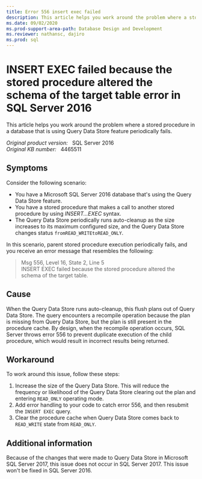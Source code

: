 ```yaml
---
title: Error 556 insert exec failed
description: This article helps you work around the problem where a stored procedure in a database that is using Query Data Store feature periodically fails.
ms.date: 09/02/2020
ms.prod-support-area-path: Database Design and Development
ms.reviewer: nathansc, dajiro
ms.prod: sql
---
```

# INSERT EXEC failed because the stored procedure altered the schema of the target table error in SQL Server 2016

This article helps you work around the problem where a stored procedure in a database that is using Query Data Store feature periodically fails.

_Original product version:_ &nbsp; SQL Server 2016  
_Original KB number:_ &nbsp; 4465511

## Symptoms

Consider the following scenario:

- You have a Microsoft SQL Server 2016 database that's using the Query Data Store feature.
- You have a stored procedure that makes a call to another stored procedure by using *INSERT...EXEC* syntax.
- The Query Data Store periodically runs auto-cleanup as the size increases to its maximum configured size, and the Query Data Store changes status `fromREAD_WRITEtoREAD_ONLY`.

In this scenario, parent stored procedure execution periodically fails, and you receive an error message that resembles the following:

> Msg 556, Level 16, State 2, Line 5  
INSERT EXEC failed because the stored procedure altered the schema of the target table.

## Cause

When the Query Data Store runs auto-cleanup, this flush plans out of Query Data Store. The query encounters a recompile operation because the plan is missing from Query Data Store, but the plan is still present in the procedure cache. By design, when the recompile operation occurs, SQL Server throws error 556 to prevent duplicate execution of the child procedure, which would result in incorrect results being returned.

## Workaround

To work around this issue, follow these steps:

1. Increase the size of the Query Data Store. This will reduce the frequency or likelihood of the Query Data Store clearing out the plan and entering `READ_ONLY` operating mode.
2. Add error handling to your code to catch error 556, and then resubmit the `INSERT EXEC` query.
3. Clear the procedure cache when Query Data Store comes back to `READ_WRITE` state from `READ_ONLY`.

## Additional information

Because of the changes that were made to Query Data Store in Microsoft SQL Server 2017, this issue does not occur in SQL Server 2017. This issue won't be fixed in SQL Server 2016.
